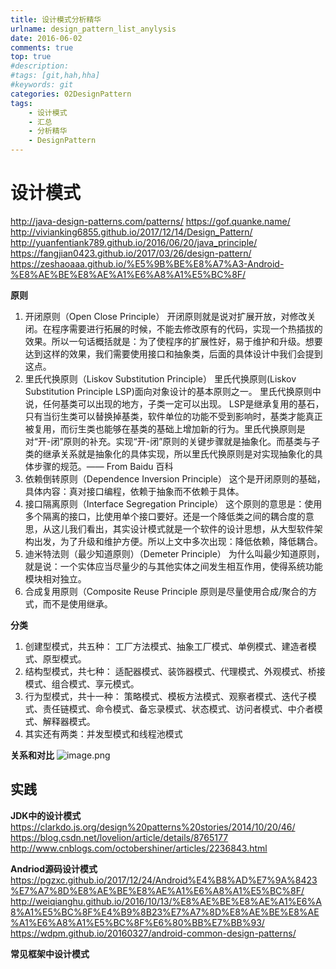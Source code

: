 ```yaml
---
title: 设计模式分析精华
urlname: design_pattern_list_anylysis
date: 2016-06-02
comments: true
top: true
#description: 
#tags: [git,hah,hha]
#keywords: git
categories: 02DesignPattern
tags:
    - 设计模式
    - 汇总
    - 分析精华
    - DesignPattern
---
```


# 设计模式
http://java-design-patterns.com/patterns/
https://gof.quanke.name/
http://vivianking6855.github.io/2017/12/14/Design_Pattern/
http://yuanfentiank789.github.io/2016/06/20/java_principle/
https://fangjian0423.github.io/2017/03/26/design-pattern/
https://zeshaoaaa.github.io/%E5%9B%BE%E8%A7%A3-Android-%E8%AE%BE%E8%AE%A1%E6%A8%A1%E5%BC%8F/


**原则**
1. 开闭原则（Open Close Principle）
开闭原则就是说对扩展开放，对修改关闭。在程序需要进行拓展的时候，不能去修改原有的代码，实现一个热插拔的效果。所以一句话概括就是：为了使程序的扩展性好，易于维护和升级。想要达到这样的效果，我们需要使用接口和抽象类，后面的具体设计中我们会提到这点。
2. 里氏代换原则（Liskov Substitution Principle）
里氏代换原则(Liskov Substitution Principle LSP)面向对象设计的基本原则之一。 里氏代换原则中说，任何基类可以出现的地方，子类一定可以出现。 LSP是继承复用的基石，只有当衍生类可以替换掉基类，软件单位的功能不受到影响时，基类才能真正被复用，而衍生类也能够在基类的基础上增加新的行为。里氏代换原则是对“开-闭”原则的补充。实现“开-闭”原则的关键步骤就是抽象化。而基类与子类的继承关系就是抽象化的具体实现，所以里氏代换原则是对实现抽象化的具体步骤的规范。—— From Baidu 百科
3. 依赖倒转原则（Dependence Inversion Principle）
这个是开闭原则的基础，具体内容：真对接口编程，依赖于抽象而不依赖于具体。
4. 接口隔离原则（Interface Segregation Principle）
这个原则的意思是：使用多个隔离的接口，比使用单个接口要好。还是一个降低类之间的耦合度的意思，从这儿我们看出，其实设计模式就是一个软件的设计思想，从大型软件架构出发，为了升级和维护方便。所以上文中多次出现：降低依赖，降低耦合。
5. 迪米特法则（最少知道原则）（Demeter Principle）
为什么叫最少知道原则，就是说：一个实体应当尽量少的与其他实体之间发生相互作用，使得系统功能模块相对独立。
6. 合成复用原则（Composite Reuse Principle
原则是尽量使用合成/聚合的方式，而不是使用继承。

**分类**
1. 创建型模式，共五种：
工厂方法模式、抽象工厂模式、单例模式、建造者模式、原型模式。
2. 结构型模式，共七种：
适配器模式、装饰器模式、代理模式、外观模式、桥接模式、组合模式、享元模式。
3. 行为型模式，共十一种：
策略模式、模板方法模式、观察者模式、迭代子模式、责任链模式、命令模式、备忘录模式、状态模式、访问者模式、中介者模式、解释器模式。
4. 其实还有两类：并发型模式和线程池模式

**关系和对比**
![image.png](https://upload-images.jianshu.io/upload_images/11010834-d9f32d09cb719877.png?imageMogr2/auto-orient/strip%7CimageView2/2/w/1240)


## 实践    
**JDK中的设计模式**
https://clarkdo.js.org/design%20patterns%20stories/2014/10/20/46/
https://blog.csdn.net/lovelion/article/details/8765177
http://www.cnblogs.com/octobershiner/articles/2236843.html

**Andriod源码设计模式**
https://pgzxc.github.io/2017/12/24/Android%E4%B8%AD%E7%9A%8423%E7%A7%8D%E8%AE%BE%E8%AE%A1%E6%A8%A1%E5%BC%8F/
http://weiqianghu.github.io/2016/10/13/%E8%AE%BE%E8%AE%A1%E6%A8%A1%E5%BC%8F%E4%B9%8B23%E7%A7%8D%E8%AE%BE%E8%AE%A1%E6%A8%A1%E5%BC%8F%E6%80%BB%E7%BB%93/
https://wdpm.github.io/20160327/android-common-design-patterns/

**常见框架中设计模式**
